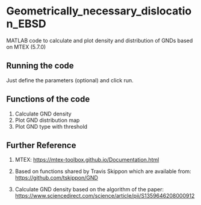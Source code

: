 # Geometrically_necessary_dislocation_EBSD

MATLAB code to calculate and plot density and distribution of GNDs based on MTEX (5.7.0)


Running the code
-----------------------------------------------------------------------------------------
Just define the parameters (optional) and click run.


Functions of the code
-----------------------------------------------------------------------------------------
1. Calculate GND density
2. Plot GND distribution map
3. Plot GND type with threshold


Further Reference
-----------------------------------------------------------------------------------------
1. MTEX: https://mtex-toolbox.github.io/Documentation.html

2. Based on functions shared by Travis Skippon which are available from: https://github.com/tskippon/GND

3. Calculate GND density based on the algorithm of the paper: https://www.sciencedirect.com/science/article/pii/S1359646208000912
